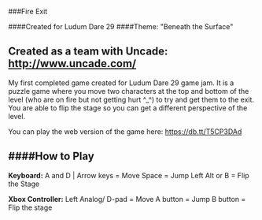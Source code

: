 ###Fire Exit

####Created for Ludum Dare 29
####Theme: "Beneath the Surface"

**Created as a team with Uncade: http://www.uncade.com/**
-------------------------------------------------------------------------

My first completed game created for Ludum Dare 29 game jam. It is a puzzle game where you move two characters at the top and bottom of the level (who are on fire but not getting hurt ^_^) to try and get them to the exit. You are able to flip the stage so you can get a different perspective of the level. 

You can play the web version of the game here: https://db.tt/T5CP3DAd

####How to Play
------------------------------
**Keyboard:**
A and D | Arrow keys = Move
Space = Jump
Left Alt or B = Flip the Stage

**Xbox Controller:**
Left Analog/ D-pad = Move
A button = Jump
B button = Flip the stage